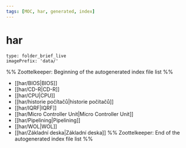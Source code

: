 ```yaml
---
tags: [MOC, har, generated, index]
---
```

# har
```ccard
type: folder_brief_live
imagePrefix: 'data/'
```
%% Zoottelkeeper: Beginning of the autogenerated index file list  %%
-  [[har/BIOS|BIOS]]
-  [[har/CD-R|CD-R]]
-  [[har/CPU|CPU]]
-  [[har/historie počítačů|historie počítačů]]
-  [[har/IQRF|IQRF]]
-  [[har/Micro Controller Unit|Micro Controller Unit]]
-  [[har/Pipelining|Pipelining]]
-  [[har/WOL|WOL]]
-  [[har/Základní deska|Základní deska]]
%% Zoottelkeeper: End of the autogenerated index file list  %%
